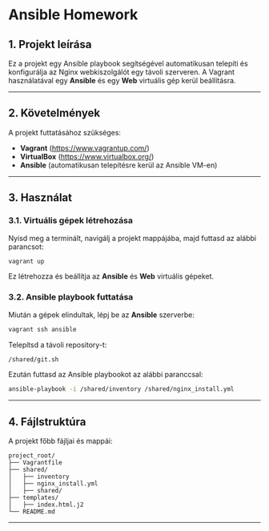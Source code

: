 # Ansible Homework

## 1. Projekt leírása
Ez a projekt egy Ansible playbook segítségével automatikusan telepíti és konfigurálja az Nginx webkiszolgálót egy távoli szerveren. A Vagrant használatával egy **Ansible** és egy **Web** virtuális gép kerül beállításra.

---

## 2. Követelmények
A projekt futtatásához szükséges:
- **Vagrant** (https://www.vagrantup.com/)
- **VirtualBox** (https://www.virtualbox.org/)
- **Ansible** (automatikusan telepítésre kerül az Ansible VM-en)

---

## 3. Használat

### 3.1. Virtuális gépek létrehozása
Nyisd meg a terminált, navigálj a projekt mappájába, majd futtasd az alábbi parancsot:
```bash
vagrant up
```
Ez létrehozza és beállítja az **Ansible** és **Web** virtuális gépeket.

### 3.2. Ansible playbook futtatása
Miután a gépek elindultak, lépj be az **Ansible** szerverbe:
```bash
vagrant ssh ansible
```

Telepítsd a távoli repository-t:
```bash
/shared/git.sh
```

Ezután futtasd az Ansible playbookot az alábbi paranccsal:
```bash
ansible-playbook -i /shared/inventory /shared/nginx_install.yml
```

---

## 4. Fájlstruktúra
A projekt főbb fájljai és mappái:
```
project_root/
├── Vagrantfile
├── shared/
│   ├── inventory
│   ├── nginx_install.yml
│   ├── shared/
├── templates/
│   ├── index.html.j2
└── README.md
```

---





